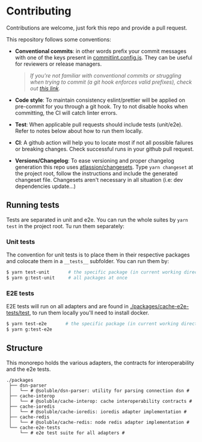 # Contributing

Contributions are welcome, just fork this repo and provide a pull request.

This repository follows some conventions:

- **Conventional commits**: in other words prefix your commit messages with
  one of the keys present in [commitlint.config.js](./commitlint.config.js). They
  can be useful for reviewers or release managers.
  
  >*If you're not familiar with conventional commits or struggling when trying to commit
  (a git hook enforces valid prefixes), 
  check out [this link](https://www.conventionalcommits.org/en/v1.0.0/).*
  
- **Code style**: To maintain consistency eslint/prettier will be applied on pre-commit for you
  through a git hook. Try to not disable hooks when committing, the CI will catch linter errors.

- **Test**: When applicable pull requests should include tests (unit/e2e). Refer to notes below about how to
  run them locally.

- **CI**: A github action will help you to locate most if not all possible failures or breaking 
  changes. Check successful runs in your github pull request.
  
- **Versions/Changelog**: To ease versioning and proper changelog generation this repo uses
  [atlassion/changesets](https://github.com/atlassian/changesets). Type `yarn changeset` at the
  project root, follow the instructions and include the generated changeset file. Changesets aren't
  necessary in all situation (i.e: dev dependencies update...)

## Running tests

Tests are separated in unit and e2e. You can run the whole suites by `yarn test` in the project root.
Tu run them separately:

### Unit tests

The convention for unit tests is to place them in their respective packages and 
colocate them in a `__tests__` subfolder. You can run
them by:


```bash
$ yarn test-unit       # the specific package (in current working directory)
$ yarn g:test-unit     # all packages at once
```


### E2E tests

E2E tests will run on all adapters and are found in [./packages/cache-e2e-tests/test](https://github.com/soluble-io/cache-interop/tree/main/packages/cache-e2e-tests), to run
them locally you'll need to install docker.

```bash
$ yarn test-e2e       # the specific package (in current working directory)
$ yarn g:test-e2e
```

## Structure

This monorepo holds the various adapters, the contracts for interoperability and the e2e tests.

```
./packages
 ├── dsn-parser
 │   └── # @soluble/dsn-parser: utility for parsing connection dsn #
 ├── cache-interop 
 │   └── # @soluble/cache-interop: cache interoperability contracts #
 ├── cache-ioredis
 │   └── # @soluble/cache-ioredis: ioredis adapter implementation #
 ├── cache-redis
 │   └── # @soluble/cache-redis: node redis adapter implementation #
 └── cache-e2e-tests
     └── # e2e test suite for all adapters #
```

